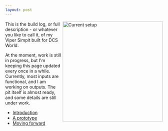 ```yaml
---
layout: post
---
```

<a href="/viperpit/images/status.jpg" border="0"><img align="right" width="320" src="/viperpit/images/status.jpg" alt="Current setup" /></a>

This is the build log, or full description - or whatever you like to call it, of my Viper Simpit built for DCS World.

At the moment, work is still in progress, but I'm keeping this page updated every once in a while. Currently, most inputs are functional, and I am working on outputs. The pit itself is almost ready, and some details are still under work.

* [Introduction](./articles/intro.html)
* [A prototype](./articles/prototype.html)
* [Moving forward](./articles/devops.md)
